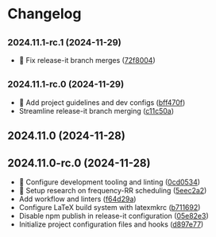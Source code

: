 # Changelog

## <small>2024.11.1-rc.1 (2024-11-29)</small>

* :green_heart: Fix release-it branch merges ([72f8004](https://github.com/zhang-jia-rong/rt-sched/commit/72f8004))

## <small>2024.11.1-rc.0 (2024-11-29)</small>

* :memo: Add project guidelines and dev configs ([bff470f](https://github.com/zhang-jia-rong/rt-sched/commit/bff470f))
* Streamline release-it branch merging ([c11c50a](https://github.com/zhang-jia-rong/rt-sched/commit/c11c50a))

## 2024.11.0 (2024-11-28)

## 2024.11.0-rc.0 (2024-11-28)

* :art: Configure development tooling and linting ([0cd0534](https://github.com/zhang-jia-rong/rt-sched/commit/0cd0534))
* :memo: Setup research on frequency-RR scheduling ([5eec2a2](https://github.com/zhang-jia-rong/rt-sched/commit/5eec2a2))
* Add workflow and linters ([f64d29a](https://github.com/zhang-jia-rong/rt-sched/commit/f64d29a))
* Configure LaTeX build system with latexmkrc ([b711692](https://github.com/zhang-jia-rong/rt-sched/commit/b711692))
* Disable npm publish in release-it configuration ([05e82e3](https://github.com/zhang-jia-rong/rt-sched/commit/05e82e3))
* Initialize project configuration files and hooks ([d897e77](https://github.com/zhang-jia-rong/rt-sched/commit/d897e77))
